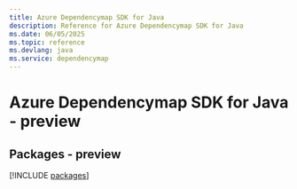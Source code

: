 ```yaml
---
title: Azure Dependencymap SDK for Java
description: Reference for Azure Dependencymap SDK for Java
ms.date: 06/05/2025
ms.topic: reference
ms.devlang: java
ms.service: dependencymap
---
```

# Azure Dependencymap SDK for Java - preview
## Packages - preview
[!INCLUDE [packages](dependencymap-index.md)]
